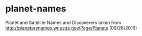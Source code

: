 # planet-names

Planet and Satellite Names and Discoverers taken from http://planetarynames.wr.usgs.gov/Page/Planets (09/28/2016)
